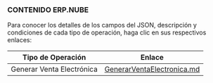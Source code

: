 ### CONTENIDO ERP.NUBE

Para conocer los detalles de los campos del JSON, descripción y condiciones de cada tipo de operación, haga clic en sus respectivos enlaces:

| Tipo de Operación | Enlace |
| --- | --- |
| Generar Venta Electrónica | [GenerarVentaElectronica.md](../main/Entidad/GenerarVentaElectronica.md) |